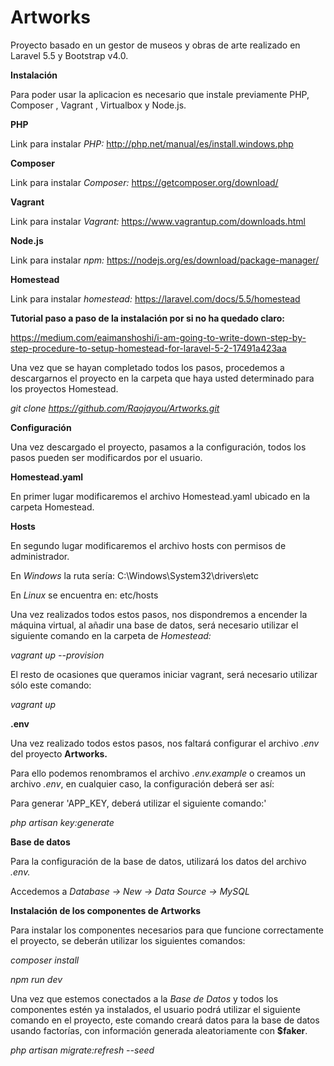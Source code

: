 # Artworks
Proyecto basado en un gestor de museos y obras de arte realizado en Laravel 5.5 y Bootstrap v4.0.

**Instalación**

Para poder usar la aplicacion es necesario que instale previamente PHP, Composer , Vagrant , Virtualbox y Node.js.

**PHP**

Link para instalar _PHP:_ http://php.net/manual/es/install.windows.php

**Composer**

Link para instalar _Composer:_ https://getcomposer.org/download/

**Vagrant**

Link para instalar _Vagrant:_ https://www.vagrantup.com/downloads.html

**Node.js**

Link para instalar _npm:_ https://nodejs.org/es/download/package-manager/

**Homestead**

Link para instalar _homestead:_ https://laravel.com/docs/5.5/homestead

**Tutorial paso a paso de la instalación por si no ha quedado claro:**

https://medium.com/eaimanshoshi/i-am-going-to-write-down-step-by-step-procedure-to-setup-homestead-for-laravel-5-2-17491a423aa

Una vez que se hayan completado todos los pasos, procedemos a descargarnos el proyecto en la carpeta que haya usted determinado para los proyectos Homestead.

_git clone https://github.com/Raojayou/Artworks.git_

**Configuración**

Una vez descargado el proyecto, pasamos a la configuración, todos los pasos pueden ser modificardos por el usuario.

**Homestead.yaml**

En primer lugar modificaremos el archivo Homestead.yaml ubicado en la carpeta Homestead.

**Hosts**

En segundo lugar modificaremos el archivo hosts con permisos de administrador.

En _Windows_ la ruta sería: C:\Windows\System32\drivers\etc

En _Linux_ se encuentra en: etc/hosts

Una vez realizados todos estos pasos, nos dispondremos a encender la máquina virtual, al añadir una base de datos, será necesario utilizar el siguiente comando en la carpeta de _Homestead:_

_vagrant up --provision_

El resto de ocasiones que queramos iniciar vagrant, será necesario utilizar sólo este comando:

_vagrant up_

**.env**

Una vez realizado todos estos pasos, nos faltará configurar el archivo _.env_ del proyecto **Artworks.** 

Para ello podemos renombramos el archivo _.env.example_ o creamos un archivo _.env_, en cualquier caso, la configuración deberá ser así:

Para generar 'APP_KEY, deberá utilizar el siguiente comando:'

_php artisan key:generate_

**Base de datos**

Para la configuración de la base de datos, utilizará los datos del archivo _.env._

Accedemos a _Database -> New -> Data Source -> MySQL_

**Instalación de los componentes de Artworks**

Para instalar los componentes necesarios para que funcione correctamente el proyecto, se deberán utilizar los siguientes comandos:

_composer install_

_npm run dev_

Una vez que estemos conectados a la _Base de Datos_ y todos los componentes estén ya instalados, el usuario podrá utilizar el siguiente comando en el proyecto, este comando creará datos para la base de datos usando factorías, con información generada aleatoriamente con **$faker**.

_php artisan migrate:refresh --seed_